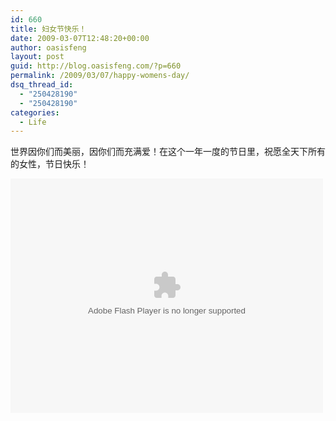 ```yaml
---
id: 660
title: 妇女节快乐！
date: 2009-03-07T12:48:20+00:00
author: oasisfeng
layout: post
guid: http://blog.oasisfeng.com/?p=660
permalink: /2009/03/07/happy-womens-day/
dsq_thread_id:
  - "250428190"
  - "250428190"
categories:
  - Life
---
```

世界因你们而美丽，因你们而充满爱！在这个一年一度的节日里，祝愿全天下所有的女性，节日快乐！

<!--more--><embed src="https://blog.oasisfeng.com/wp-content/uploads/2009/03/jr1608.swf" quality=high pluginspage="https://www.macromedia.com/shockwave/download/index.cgi?P1\_Prod\_Version=ShockwaveFlash" type="application/x-shockwave-flash" width="500" height="375"></embed>